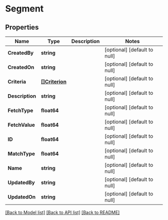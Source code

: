 # Segment

## Properties
Name | Type | Description | Notes
------------ | ------------- | ------------- | -------------
**CreatedBy** | **string** |  | [optional] [default to null]
**CreatedOn** | **string** |  | [optional] [default to null]
**Criteria** | [**[]Criterion**](Criterion.md) |  | [optional] [default to null]
**Description** | **string** |  | [optional] [default to null]
**FetchType** | **float64** |  | [optional] [default to null]
**FetchValue** | **float64** |  | [optional] [default to null]
**ID** | **float64** |  | [optional] [default to null]
**MatchType** | **float64** |  | [optional] [default to null]
**Name** | **string** |  | [optional] [default to null]
**UpdatedBy** | **string** |  | [optional] [default to null]
**UpdatedOn** | **string** |  | [optional] [default to null]

[[Back to Model list]](../README.md#documentation-for-models) [[Back to API list]](../README.md#documentation-for-api-endpoints) [[Back to README]](../README.md)



